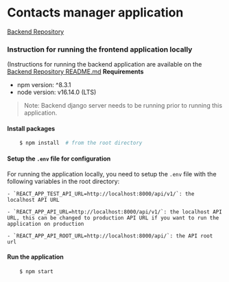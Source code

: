 # Contacts manager application

[Backend Repository](https://github.com/arjunvijayanathakurup/contacts-application)
### Instruction for running the frontend application locally
(Instructions for running the backend application are available on the [Backend Repository README.md](https://github.com/arjunvijayanathakurup/contacts-application/blob/main/README.md)
__Requirements__
- npm version: ^8.3.1
- node version: v16.14.0 (LTS)

> Note: Backend django server needs to be running prior to running this application.

#### Install packages
```bash
    $ npm install  # from the root directory
```

#### Setup the `.env` file for configuration
For running the application locally, you need to setup the `.env` file with the following variables in the root directory:

    - `REACT_APP_TEST_API_URL=http://localhost:8000/api/v1/`: the localhost API URL

    - `REACT_APP_API_URL=http://localhost:8000/api/v1/`: the localhost API URL, this can be changed to production API URL if you want to run the application on production
    
    - `REACT_APP_API_ROOT_URL=http://localhost:8000/api/`: the API root url

#### Run the application
```bash
    $ npm start
```